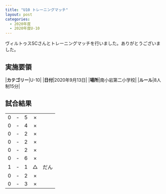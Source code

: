 ```yaml
---
title: "U10 トレーニングマッチ"
layout: post
categories:
  - 2020年度
  - 2020年度U-10
---
```


ヴィルトゥスSCさんとトレーニングマッチを行いました。ありがとうございました。

## 実施要領

|**カテゴリー**|U-10|
|**日付**|2020年9月13日|
|**場所**|南小岩第二小学校|
|**ルール**|8人制15分|


## 試合結果

|    |   |    |         |    |
|:--:|:-:|:--:|:--:|:--------|
|    0|- |  5|×|  |
|    0| - |  4|×|  |
|    0|- |  2|×|  |
|    0| - |  2|×||
|    0| - |  2|×||
|    0| - |  6|×||
|    1| - |  1|△|だん|
|    0| - |  2|×||
|    0| - |  3|×||
